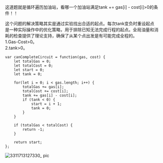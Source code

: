 这道题就是循环遍历加油站，看哪一个加油站满足tank += gas[i] - cost[i]>0的条件！！     

这个问题的解决策略其实是通过实验找出合适的起点。每次tank变负时重设起点是一种实际操作中的优化策略，用于排除已知无法完成行程的起点。全局油量和消耗的检查提供了理论支持，确保了从某个点出发是有可能完成全程的。       
1.Gas-Cost>0。      
2.tank>0。      

```code
var canCompleteCircuit = function(gas, cost) {
    let totalGas = 0;
    let totalCost = 0;
    let start = 0;
    let tank = 0;

    for(let i = 0; i < gas.length; i++) {
        totalGas += gas[i];
        totalCost += cost[i];
        tank += gas[i] - cost[i];
        if (tank < 0) {
            start = i + 1;
            tank = 0;
        }
    }

    if (totalGas < totalCost) {
        return -1;
    }

    return start;
};
```

![3311713127330_ pic](https://github.com/xkong-study/gucheng_algorithm/assets/100473178/7b6918f8-aff4-49e0-b4ea-1306cb3661e8)
